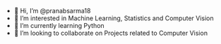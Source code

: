 - 👋 Hi, I’m @pranabsarma18
- 👀 I’m interested in Machine Learning, Statistics and Computer Vision
- 🌱 I’m currently learning Python
- 💞️ I’m looking to collaborate on Projects related to Computer Vision

<!---
pranabsarma18/pranabsarma18 is a ✨ special ✨ repository because its `README.md` (this file) appears on your GitHub profile.
You can click the Preview link to take a look at your changes.
--->
